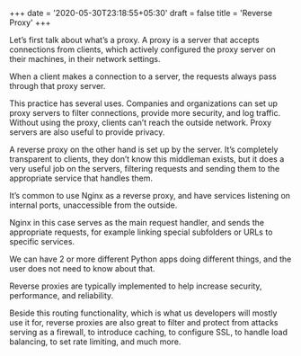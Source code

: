 +++
date = '2020-05-30T23:18:55+05:30'
draft = false
title = 'Reverse Proxy'
+++

Let’s first talk about what’s a proxy. A proxy is a server that accepts connections from clients, which actively configured the proxy server on their machines, in their network settings.

When a client makes a connection to a server, the requests always pass through that proxy server.

This practice has several uses. Companies and organizations can set up proxy servers to filter connections, provide more security, and log traffic. Without using the proxy, clients can’t reach the outside network. Proxy servers are also useful to provide privacy.

A reverse proxy on the other hand is set up by the server. It’s completely transparent to clients, they don’t know this middleman exists, but it does a very useful job on the servers, filtering requests and sending them to the appropriate service that handles them.

It’s common to use Nginx as a reverse proxy, and have services listening on internal ports, unaccessible from the outside. 

Nginx in this case serves as the main request handler, and sends the appropriate requests, for example linking special subfolders or URLs to specific services.

We can have 2 or more different Python apps doing different things, and the user does not need to know about that. 

Reverse proxies are typically implemented to help increase security, performance, and reliability.

Beside this routing functionality, which is what us developers will mostly use it for, reverse proxies are also great to filter and protect from attacks serving as a firewall, to introduce caching, to configure SSL, to handle load balancing, to set rate limiting, and much more. 
